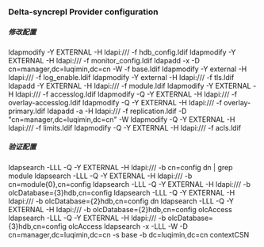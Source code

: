 ### Delta-syncrepl Provider configuration

##### 修改配置
ldapmodify -Y EXTERNAL  -H ldapi:/// -f hdb_config.ldif
ldapmodify -Y EXTERNAL  -H ldapi:/// -f monitor_config.ldif
ldapadd -x -D cn=manager,dc=luqimin,dc=cn -W -f base.ldif
ldapmodify -Y external -H ldapi:/// -f log_enable.ldif
ldapmodify -Y external -H ldapi:/// -f tls.ldif
ldapadd -Y EXTERNAL  -H ldapi:/// -f module.ldif
ldapmodify -Y EXTERNAL -H ldapi:/// -f accesslog.ldif
ldapmodify -Q -Y EXTERNAL -H ldapi:/// -f overlay-accesslog.ldif
ldapmodify -Q -Y EXTERNAL -H ldapi:/// -f overlay-primary.ldif
ldapadd -a -H ldapi:/// -f replication.ldif -D "cn=manager,dc=luqimin,dc=cn" -W
ldapmodify -Q -Y EXTERNAL -H ldapi:/// -f limits.ldif
ldapmodify -Q -Y EXTERNAL -H ldapi:/// -f acls.ldif

##### 验证配置
ldapsearch -LLL -Q -Y EXTERNAL -H ldapi:/// -b cn=config dn | grep module
ldapsearch -LLL -Q -Y EXTERNAL -H ldapi:/// -b cn=module{0},cn=config
ldapsearch -LLL -Q -Y EXTERNAL -H ldapi:/// -b olcDatabase={3}hdb,cn=config
ldapsearch -LLL -Q -Y EXTERNAL -H ldapi:/// -b olcDatabase={2}hdb,cn=config dn
ldapsearch -LLL -Q -Y EXTERNAL -H ldapi:/// -b olcDatabase={2}hdb,cn=config olcAccess
ldapsearch -LLL -Q -Y EXTERNAL -H ldapi:/// -b olcDatabase={3}hdb,cn=config olcAccess
ldapsearch -x -LLL -W -D cn=manager,dc=luqimin,dc=cn -s base -b dc=luqimin,dc=cn contextCSN
